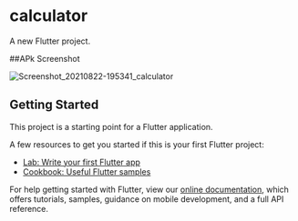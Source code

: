 # calculator

A new Flutter project.

##APk Screenshot

![Screenshot_20210822-195341_calculator](https://user-images.githubusercontent.com/51874624/130485462-a5e0ded0-c2c0-4e78-beff-aa48040b2f37.png)


## Getting Started

This project is a starting point for a Flutter application.

A few resources to get you started if this is your first Flutter project:

- [Lab: Write your first Flutter app](https://flutter.dev/docs/get-started/codelab)
- [Cookbook: Useful Flutter samples](https://flutter.dev/docs/cookbook)

For help getting started with Flutter, view our
[online documentation](https://flutter.dev/docs), which offers tutorials,
samples, guidance on mobile development, and a full API reference.
